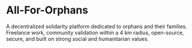 # All-For-Orphans
 A decentralized solidarity platform dedicated to orphans and their families. Freelance work, community validation within a 4 km radius, open-source, secure, and built on strong social and humanitarian values.
